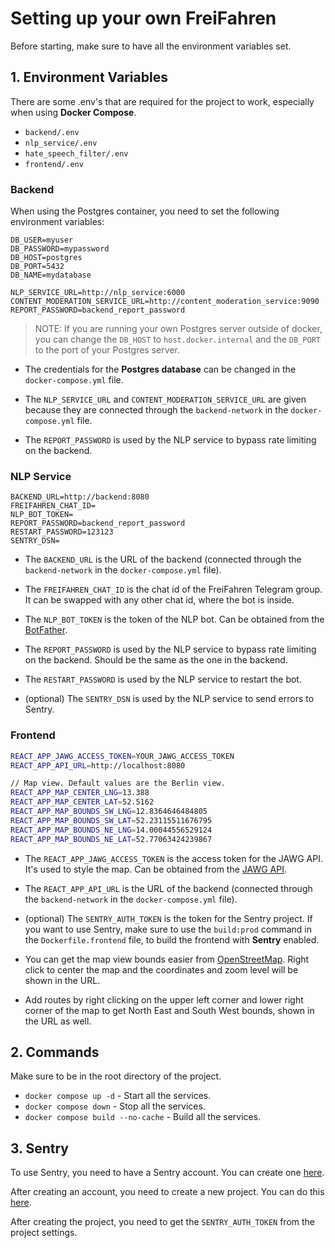 # Setting up your own FreiFahren

Before starting, make sure to have all the environment variables set.

## 1. Environment Variables

There are some .env's that are required for the project to work, especially when using **Docker Compose**.

- `backend/.env`
- `nlp_service/.env`
- `hate_speech_filter/.env`
- `frontend/.env`

### Backend

When using the Postgres container, you need to set the following environment variables:

```plaintext
DB_USER=myuser
DB_PASSWORD=mypassword
DB_HOST=postgres
DB_PORT=5432
DB_NAME=mydatabase

NLP_SERVICE_URL=http://nlp_service:6000
CONTENT_MODERATION_SERVICE_URL=http://content_moderation_service:9090
REPORT_PASSWORD=backend_report_password
```
> NOTE: If you are running your own Postgres server outside of docker, you can change the `DB_HOST` to `host.docker.internal` and the `DB_PORT` to the port of your Postgres server.

- The credentials for the **Postgres database** can be changed in the `docker-compose.yml` file.

- The `NLP_SERVICE_URL` and `CONTENT_MODERATION_SERVICE_URL` are given because they are connected through the `backend-network` in the `docker-compose.yml` file.

- The `REPORT_PASSWORD` is used by the NLP service to bypass rate limiting on the backend.

### NLP Service

```plaintext
BACKEND_URL=http://backend:8080
FREIFAHREN_CHAT_ID=
NLP_BOT_TOKEN=
REPORT_PASSWORD=backend_report_password
RESTART_PASSWORD=123123
SENTRY_DSN=
```

- The `BACKEND_URL` is the URL of the backend (connected through the `backend-network` in the `docker-compose.yml` file).

- The `FREIFAHREN_CHAT_ID` is the chat id of the FreiFahren Telegram group. It can be swapped with any other chat id, where the bot is inside.

- The `NLP_BOT_TOKEN` is the token of the NLP bot. Can be obtained from the [BotFather](https://telegram.me/BotFather).

- The `REPORT_PASSWORD` is used by the NLP service to bypass rate limiting on the backend. Should be the same as the one in the backend.

- The `RESTART_PASSWORD` is used by the NLP service to restart the bot. 

- (optional) The `SENTRY_DSN` is used by the NLP service to send errors to Sentry. 

### Frontend

```sh
REACT_APP_JAWG_ACCESS_TOKEN=YOUR_JAWG_ACCESS_TOKEN
REACT_APP_API_URL=http://localhost:8080

// Map view. Default values are the Berlin view.
REACT_APP_MAP_CENTER_LNG=13.388
REACT_APP_MAP_CENTER_LAT=52.5162
REACT_APP_MAP_BOUNDS_SW_LNG=12.8364646484805
REACT_APP_MAP_BOUNDS_SW_LAT=52.23115511676795
REACT_APP_MAP_BOUNDS_NE_LNG=14.00044556529124
REACT_APP_MAP_BOUNDS_NE_LAT=52.77063424239867
```

- The `REACT_APP_JAWG_ACCESS_TOKEN` is the access token for the JAWG API. It's used to style the map. Can be obtained from the [JAWG API](https://www.jawg.io/).

- The `REACT_APP_API_URL` is the URL of the backend (connected through the `backend-network` in the `docker-compose.yml` file).

- (optional) The `SENTRY_AUTH_TOKEN` is the token for the Sentry project. If you want to use Sentry, make sure to use the `build:prod` command in the `Dockerfile.frontend` file, to build the frontend with **Sentry** enabled.

- You can get the map view bounds easier from [OpenStreetMap](https://www.openstreetmap.org/). Right click to center the map and the coordinates and zoom level will be shown in the URL. 

- Add routes by right clicking on the upper left corner and lower right corner of the map to get North East and South West bounds, shown in the URL as well.

## 2. Commands

Make sure to be in the root directory of the project.

- `docker compose up -d` - Start all the services.
- `docker compose down` - Stop all the services.
- `docker compose build --no-cache` - Build all the services.

## 3. Sentry

To use Sentry, you need to have a Sentry account. You can create one [here](https://sentry.io/signup/).

After creating an account, you need to create a new project. You can do this [here](https://sentry.io/new/).

After creating the project, you need to get the `SENTRY_AUTH_TOKEN` from the project settings.
